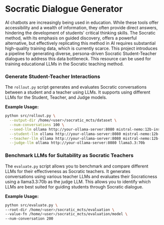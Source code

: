 # Socratic Dialogue Generator

AI chatbots are increasingly being used in education. While these tools offer accessibility and a wealth of information, they often provide direct answers, hindering the development of students' critical thinking skills. The Socratic method, with its emphasis on guided discovery, offers a powerful alternative, but effectively replicating this method in AI requires substantial high-quality training data, which is currently scarce. This project introduces a pipeline for generating diverse, persona-driven Socratic Student-Teacher dialogues to address this data bottleneck. This resource can be used for training educational LLMs in the Socratic teaching method.

### Generate Student-Teacher Interactions

The `rollout.py` script generates and evaluates Socratic conversations between a student and a teacher using LLMs. It supports using different LLMs for the Student, Teacher, and Judge models.

**Example Usage:**
```bash
python src/rollout.py \
  --output-dir /home/<user>/socratic_mcts/dataset \
  --num-conversations 100 \
  --seed-llm ollama http://your-ollama-server:8080 mistral-nemo:12b-instruct-2407-fp16 \
  --student-llm ollama http://your-ollama-server:8080 mistral-nemo:12b-instruct-2407-fp16 \
  --teacher-llm ollama http://your-ollama-server:8080 mistral-nemo:12b-instruct-2407-fp16 \
  --judge-llm ollama http://your-ollama-server:8080 llama3.3:70b
```

### Benchmark LLMs for Suitability as Socratic Teachers

The `evaluate.py` script allows you to benchmark and compare different LLMs for their effectiveness as Socratic teachers. It generates conversations using various teacher LLMs and evaluates their Socraticness using a llama3.3:70b as the judge LLM. This allows you to identify which LLMs are best suited for guiding students through Socratic dialogue.

**Example Usage:**
```bash
python src/evaluate.py \
--root-dir /home/<user>/socratic_mcts/evaluation \
--value-fn /home/<user>/socratic_mcts/evaluation/model \
--num-conversation 200
```